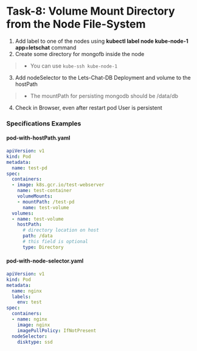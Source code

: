 # Task-8: Volume Mount Directory from the Node File-System
1. Add label to one of the nodes using **kubectl label node kube-node-1 app=letschat** command
2. Create some directory for mongofb inside the node 
  > * You can use `kube-ssh kube-node-1`
3. Add nodeSelector to the Lets-Chat-DB Deployment and volume to the hostPath
  > * The mountPath for persisting mongodb should be /data/db
4. Check in Browser, even after restart pod User is persistent

  
### Specifications Examples
#### pod-with-hostPath.yaml
```yaml
apiVersion: v1
kind: Pod
metadata:
  name: test-pd
spec:
  containers:
  - image: k8s.gcr.io/test-webserver
    name: test-container
    volumeMounts:
    - mountPath: /test-pd
      name: test-volume
  volumes:
  - name: test-volume
    hostPath:
      # directory location on host
      path: /data
      # this field is optional
      type: Directory
```
#### pod-with-node-selector.yaml
```yaml
apiVersion: v1
kind: Pod
metadata:
  name: nginx
  labels:
    env: test
spec:
  containers:
  - name: nginx
    image: nginx
    imagePullPolicy: IfNotPresent
  nodeSelector:
    disktype: ssd
```

